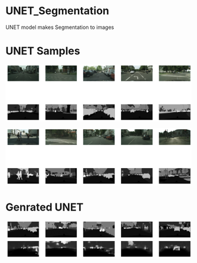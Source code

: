 # UNET_Segmentation
UNET model makes Segmentation to images 

# UNET Samples
![alt text](https://github.com/Ezzeldin-nasser939/UNET_Segmentation/blob/main/Images/UNET.png?raw=true)

![alt text](https://github.com/Ezzeldin-nasser939/UNET_Segmentation/blob/main/Images/UNET%20Segmentation.png?raw=true)

# Genrated UNET 
![alt text](https://github.com/Ezzeldin-nasser939/UNET_Segmentation/blob/main/Images/Genrated%20UNET.png?raw=true)
